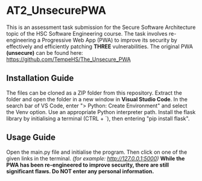 # AT2_UnsecurePWA
This is an assessment task submission for the Secure Software Architecture topic of the HSC Software Engineering course.
The task involves re-engineering a Progressive Web App (PWA) to improve its security by effectively and efficiently patching **THREE** vulnerabilities.
The original PWA **(unsecure)** can be found here: https://github.com/TempeHS/The_Unsecure_PWA
## Installation Guide
The files can be cloned as a ZIP folder from this repository.
Extract the folder and open the folder in a new window in **Visual Studio Code**.
In the search bar of VS Code, enter "> Python: Create Environment" and select the Venv option. Use an appropriate Python interpreter path.
Install the flask library by initialising a terminal (CTRL + `), then entering "pip install flask".
## Usage Guide
Open the main.py file and initialise the program. Then click on one of the given links in the terminal. *(for example: http://127.0.0.1:5000)*
**While the PWA has been re-engineered to improve security, there are still significant flaws. Do NOT enter any personal information.**
